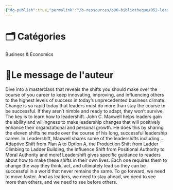 ```yaml
---
{"dg-publish":true,"permalink":"/b-ressources/b00-bibliotheque/052-leadershift-john-c-maxwell/","title":"Leadershift","tags":["📓Book"],"noteIcon":""}
---
```



# 🗂 Catégories 
Business & Economics

# 📍Le message de l'auteur
Dive into a masterclass that reveals the shifts you should make over the course of you career to keep innovating, improving, and influencing others to the highest levels of success in today’s unprecedented business climate. Change is so rapid today that leaders must do more than stay the course to be successful. If they aren’t nimble and ready to adapt, they won’t survive. The key is to learn how to leadershift. John C. Maxwell helps leaders gain the ability and willingness to make leadership changes that will positively enhance their organizational and personal growth. He does this by sharing the eleven shifts he made over the course of his long, successful leadership career. In Leadershift, Maxwell shares some of the leadershifts including… Adaptive Shift from Plan A to Option A, the Production Shift from Ladder Climbing to Ladder Building, the Influence Shift from Positional Authority to Moral Authority and more! Leadershift gives specific guidance to readers about how to make these shifts in their own lives. Each one requires them to change the way they think, act, and ultimately lead so they can be successful in a world that never remains the same. To go forward, we need to move faster. And as leaders, we need to stay ahead, we need to see more than others, and we need to see before others.